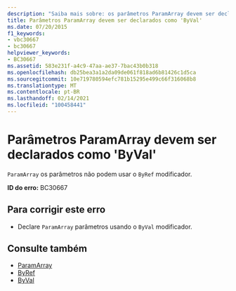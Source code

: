 ```yaml
---
description: "Saiba mais sobre: os parâmetros ParamArray devem ser declarados como ' ByVal '"
title: Parâmetros ParamArray devem ser declarados como 'ByVal'
ms.date: 07/20/2015
f1_keywords:
- vbc30667
- bc30667
helpviewer_keywords:
- BC30667
ms.assetid: 583e231f-a4c9-47aa-ae37-7bac43b0b318
ms.openlocfilehash: db25bea3a1a2da09de061f818ad6b81426c1d5ca
ms.sourcegitcommit: 10e719780594efc781b15295e499c66f316068b8
ms.translationtype: MT
ms.contentlocale: pt-BR
ms.lasthandoff: 02/14/2021
ms.locfileid: "100458441"
---
```

# <a name="paramarray-parameters-must-be-declared-byval"></a>Parâmetros ParamArray devem ser declarados como 'ByVal'

`ParamArray` os parâmetros não podem usar o `ByRef` modificador.  
  
 **ID do erro:** BC30667  
  
## <a name="to-correct-this-error"></a>Para corrigir este erro  
  
- Declare `ParamArray` parâmetros usando o `ByVal` modificador.  
  
## <a name="see-also"></a>Consulte também

- [ParamArray](../language-reference/modifiers/paramarray.md)
- [ByRef](../language-reference/modifiers/byref.md)
- [ByVal](../language-reference/modifiers/byval.md)

